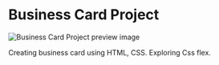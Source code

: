 # Business Card Project

![Business Card Project preview image](https://github.com/elise-bigdevsoon/big-dev-soon-business-card/blob/main/project-preview.png?raw=true)

Creating business card using HTML, CSS. Exploring Css flex.
